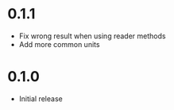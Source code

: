 0.1.1
=====
* Fix wrong result when using reader methods
* Add more common units

0.1.0
=====
* Initial release
